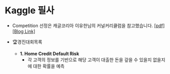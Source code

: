 # Kaggle 필사 
- Competition 선정은 캐글코리아 이유한님의 커널커리큘럼을 참고했습니다. [[pdf]](https://github.com/park4264/Study-with-Kaggle/blob/main/%EC%BB%A4%EB%84%90%EC%BB%A4%EB%A6%AC%ED%81%98%EB%9F%BC.pdf) [[Blog Link]](https://kaggle-kr.tistory.com/32)


- 🏆경진대회목록
  - **1. Home Credit Default Risk**
    - 각 고객의 정보를 기반으로 해당 고객이 대출한 돈을 갚을 수 있을지 없을지에 대한 확률을 예측



